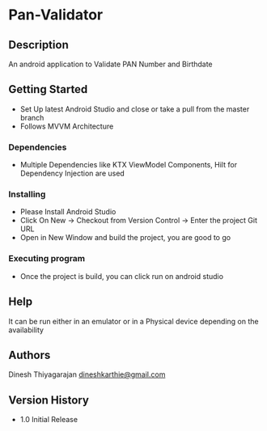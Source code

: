 # Pan-Validator

## Description

An android application to Validate PAN Number and Birthdate

## Getting Started

* Set Up latest Android Studio and close or take a pull from the master branch
* Follows MVVM Architecture

### Dependencies

* Multiple Dependencies like KTX ViewModel Components, Hilt for Dependency Injection are used

### Installing

* Please Install Android Studio
* Click On New -> Checkout from Version Control -> Enter the project Git URL
* Open in New Window and build the project, you are good to go

### Executing program

* Once the project is build, you can click run on android studio

## Help

It can be run either in an emulator or in a Physical device depending on the availability

## Authors

Dinesh Thiyagarajan
dineshkarthie@gmail.com

## Version History

* 1.0 Initial Release